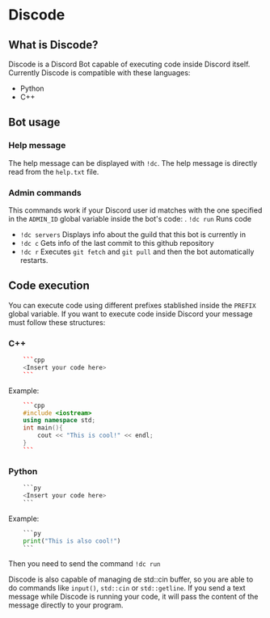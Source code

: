 # Discode
## What is Discode?
Discode is a Discord Bot capable of executing code inside Discord itself.
Currently Discode is compatible with these languages:
- Python
- C++
## Bot usage
### Help message
The help message can be displayed with `!dc`. The help
message is directly read from the `help.txt` file.
### Admin commands
This commands work if your Discord user id matches with the one specified in the `ADMIN_ID` global variable inside the bot's code:
. `!dc run` Runs code

- `!dc servers` Displays info about the guild that this bot is currently in
- `!dc c` Gets info of the last commit to this github repository
- `!dc r` Executes `git fetch` and `git pull` and then the bot automatically restarts.
## Code execution
You can execute code using different prefixes stablished inside the `PREFIX` global variable. If you want to execute code inside Discord your message must follow these structures:
### C++
```cpp
    ```cpp
    <Insert your code here>
    ```
```
Example:
```cpp
    ```cpp
    #include <iostream>
    using namespace std;
    int main(){
        cout << "This is cool!" << endl;
    }
    ```
```
### Python
```py
    ```py
    <Insert your code here>
    ```
```
Example:
```py
    ```py
    print("This is also cool!")
    ```
```
Then you need to send the command `!dc run`

Discode is also capable of managing de std::cin buffer, so you are able to do commands like `input()`, `std::cin` or `std::getline`. If you send a text message while Discode is running your code, it will pass the content of the message directly to your program.
